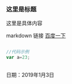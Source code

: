 ### 这里是标题


这里是具体内容

markdown 链接
[百度一下](https://www.baidu.com/)

```JavaScript

//代码示例
var a=23;
 
```


日期：2019年1月3日